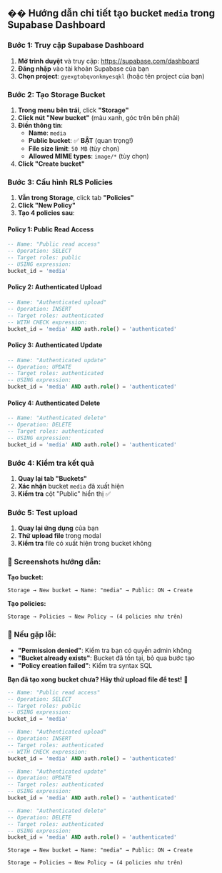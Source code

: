 ## �� **Hướng dẫn chi tiết tạo bucket `media` trong Supabase Dashboard**

### **Bước 1: Truy cập Supabase Dashboard**
1. **Mở trình duyệt** và truy cập: https://supabase.com/dashboard
2. **Đăng nhập** vào tài khoản Supabase của bạn
3. **Chọn project**: `gyexgtobqvonkmyesqkl` (hoặc tên project của bạn)

### **Bước 2: Tạo Storage Bucket**
1. **Trong menu bên trái**, click **"Storage"**
2. **Click nút "New bucket"** (màu xanh, góc trên bên phải)
3. **Điền thông tin**:
   - **Name**: `media`
   - **Public bucket**: ✅ **BẬT** (quan trọng!)
   - **File size limit**: `50 MB` (tùy chọn)
   - **Allowed MIME types**: `image/*` (tùy chọn)
4. **Click "Create bucket"**

### **Bước 3: Cấu hình RLS Policies**
1. **Vẫn trong Storage**, click tab **"Policies"**
2. **Click "New Policy"**
3. **Tạo 4 policies sau**:

#### **Policy 1: Public Read Access**
```sql
-- Name: "Public read access"
-- Operation: SELECT
-- Target roles: public
-- USING expression:
bucket_id = 'media'
```

#### **Policy 2: Authenticated Upload**
```sql
-- Name: "Authenticated upload"  
-- Operation: INSERT
-- Target roles: authenticated
-- WITH CHECK expression:
bucket_id = 'media' AND auth.role() = 'authenticated'
```

#### **Policy 3: Authenticated Update**
```sql
-- Name: "Authenticated update"
-- Operation: UPDATE  
-- Target roles: authenticated
-- USING expression:
bucket_id = 'media' AND auth.role() = 'authenticated'
```

#### **Policy 4: Authenticated Delete**
```sql
-- Name: "Authenticated delete"
-- Operation: DELETE
-- Target roles: authenticated  
-- USING expression:
bucket_id = 'media' AND auth.role() = 'authenticated'
```

### **Bước 4: Kiểm tra kết quả**
1. **Quay lại tab "Buckets"**
2. **Xác nhận** bucket `media` đã xuất hiện
3. **Kiểm tra** cột "Public" hiển thị ✅

### **Bước 5: Test upload**
1. **Quay lại ứng dụng** của bạn
2. **Thử upload file** trong modal
3. **Kiểm tra** file có xuất hiện trong bucket không

### **📸 Screenshots hướng dẫn:**

**Tạo bucket:**
```
Storage → New bucket → Name: "media" → Public: ON → Create
```

**Tạo policies:**
```
Storage → Policies → New Policy → (4 policies như trên)
```

### **🔧 Nếu gặp lỗi:**
- **"Permission denied"**: Kiểm tra bạn có quyền admin không
- **"Bucket already exists"**: Bucket đã tồn tại, bỏ qua bước tạo
- **"Policy creation failed"**: Kiểm tra syntax SQL

**Bạn đã tạo xong bucket chưa? Hãy thử upload file để test!** 🚀

```sql
-- Name: "Public read access"
-- Operation: SELECT
-- Target roles: public
-- USING expression:
bucket_id = 'media'
```

```sql
-- Name: "Authenticated upload"  
-- Operation: INSERT
-- Target roles: authenticated
-- WITH CHECK expression:
bucket_id = 'media' AND auth.role() = 'authenticated'
```

```sql
-- Name: "Authenticated update"
-- Operation: UPDATE  
-- Target roles: authenticated
-- USING expression:
bucket_id = 'media' AND auth.role() = 'authenticated'
```

```sql
-- Name: "Authenticated delete"
-- Operation: DELETE
-- Target roles: authenticated  
-- USING expression:
bucket_id = 'media' AND auth.role() = 'authenticated'
```

```plaintext
Storage → New bucket → Name: "media" → Public: ON → Create
```

```plaintext
Storage → Policies → New Policy → (4 policies như trên)
```

